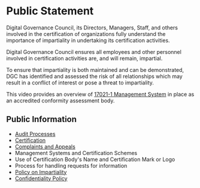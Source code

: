 # Public Statement

Digital Governance Council, its Directors, Managers, Staff, and others involved in the certification of organizations fully understand the importance of impartiality in undertaking its certification activities.

Digital Governance Council ensures all employees and other personnel involved in certification activities are, and will remain, impartial.  

To ensure that impartiality is both maintained and can be demonstrated, DGC has identified and assessed the risk of all relationships which may result in a conflict of interest or pose a threat to impartiality.

This video provides an overview of [17021-1 Management System](https://youtu.be/EYx2QrKqiT8) in place as an accredited conformity assessment body.

## Public Information

* [Audit Processes](./audit-program.md)
* [Certification](./suspend-withdraw-reduce-scope-certification.md)
* [Complaints and Appeals](./complaints-and-appeals.md)
* Management Systems and Certification Schemes
* Use of Certification Body's Name and Certification Mark or Logo
* Process for handling requests for information
* [Policy on Impartiality](./impartiality-policy.md)
* [Confidentiality Policy](./confidentiality-policy.md)
